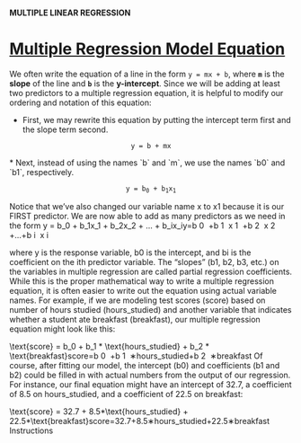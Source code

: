 #### MULTIPLE LINEAR REGRESSION

# [Multiple Regression Model Equation](https://www.codecademy.com/courses/linear-regression-mssp/lessons/stats-multiple-linear-regression/exercises/multiple-regression-model-equation)

We often write the equation of a line in the form `y = mx + b`, where **`m`** is the **slope** of the line and **`b`** is the **y-intercept**. 
Since we will be adding at least two predictors to a multiple regression equation, it is helpful to modify our ordering and notation of this equation:
* First, we may rewrite this equation by putting the intercept term first and the slope term second.
<p align="center"><code>y = b + mx</code></p>
* Next, instead of using the names `b` and `m`, we use the names `b0` and `b1`, respectively.
<p align="center"><code>y = b<sub>0</sub> + b<sub>1</sub>x<sub>1</sub></code></p> 
 
Notice that we’ve also changed our variable name x to x1 because it is our FIRST predictor.
We are now able to add as many predictors as we need in the form
y = b_0 + b_1x_1 + b_2x_2 + ... + b_ix_iy=b 
0
​
 +b 
1
​
 x 
1
​
 +b 
2
​
 x 
2
​
 +...+b 
i
​
 x 
i
​
 
where y is the response variable, b0 is the intercept, and bi is the coefficient on the ith predictor variable.
The “slopes” (b1, b2, b3, etc.) on the variables in multiple regression are called partial regression coefficients.
While this is the proper mathematical way to write a multiple regression equation, it is often easier to write out the equation using actual variable names. For example, if we are modeling test scores (score) based on number of hours studied (hours_studied) and another variable that indicates whether a student ate breakfast (breakfast), our multiple regression equation might look like this:

\text{score} = b_0 + b_1 * \text{hours\_studied} + b_2 * \text{breakfast}score=b 
0
​
 +b 
1
​
 ∗hours_studied+b 
2
​
 ∗breakfast
Of course, after fitting our model, the intercept (b0) and coefficients (b1 and b2) could be filled in with actual numbers from the output of our regression. For instance, our final equation might have an intercept of 32.7, a coefficient of 8.5 on hours_studied, and a coefficient of 22.5 on breakfast:

\text{score} = 32.7 + 8.5*\text{hours\_studied} + 22.5*\text{breakfast}score=32.7+8.5∗hours_studied+22.5∗breakfast
Instructions

